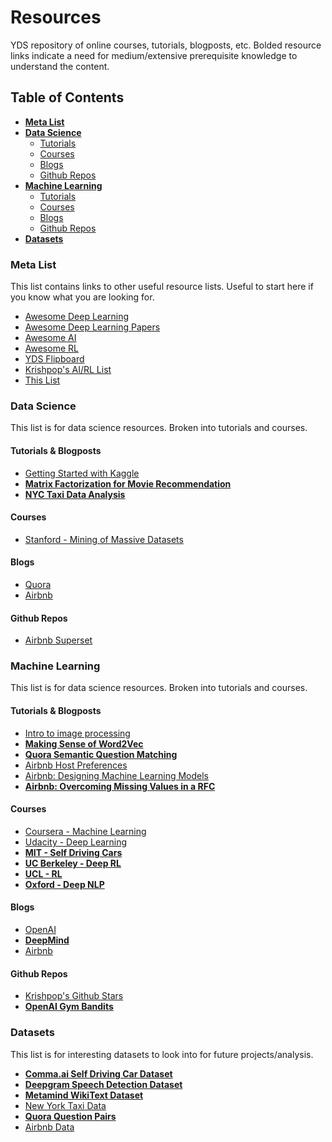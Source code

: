 # Resources

YDS repository of online courses, tutorials, blogposts, etc. Bolded resource links indicate a need for medium/extensive prerequisite knowledge to understand the content.

## Table of Contents

* **[Meta List](#meta-list)**
* **[Data Science](#data-science)**
  * [Tutorials](#tutorials-&-blogposts)
  * [Courses](#courses)
  * [Blogs](#blogs)
  * [Github Repos](#github-repos)
* **[Machine Learning](#machine-learning)**
  * [Tutorials](#tutorials-&-blogposts-1)
  * [Courses](#courses-1)
  * [Blogs](#blogs-1)
  * [Github Repos](#github-repos-1)
* **[Datasets](#datasets)**

### Meta List

This list contains links to other useful resource lists. Useful to start here if you know what you are looking for.

- [Awesome Deep Learning](https://github.com/ChristosChristofidis/awesome-deep-learning)
- [Awesome Deep Learning Papers](https://github.com/terryum/awesome-deep-learning-papers)
- [Awesome AI](https://github.com/owainlewis/awesome-artificial-intelligence)
- [Awesome RL](https://github.com/aikorea/awesome-rl)
- [YDS Flipboard](https://flipboard.com/@krishpop/yds-jjjtk8f9y)
- [Krishpop's AI/RL List](http://krishpop.xyz/2016/09/14/rl-background.html)
- [This List](https://github.com/YaleDataScience/Resources/)

### Data Science

This list is for data science resources. Broken into tutorials and courses.

#### Tutorials & Blogposts

- [Getting Started with Kaggle](https://www.dataquest.io/mission/74/getting-started-with-kaggle)
- **[Matrix Factorization for Movie Recommendation](http://katbailey.github.io/post/matrix-factorization-with-tensorflow/)**
- **[NYC Taxi Data Analysis](https://github.com/toddwschneider/nyc-taxi-data)**

#### Courses

- [Stanford - Mining of Massive Datasets](http://web.stanford.edu/class/cs246/)

#### Blogs

- [Quora](https://data.quora.com/)
- [Airbnb](https://medium.com/airbnb-engineering/tagged/data-science)

#### Github Repos

- [Airbnb Superset](https://github.com/airbnb/superset)

### Machine Learning

This list is for data science resources. Broken into tutorials and courses.

#### Tutorials & Blogposts

- [Intro to image processing](https://github.com/piratefsh/image-processing-101)
- **[Making Sense of Word2Vec](https://flipboard.com/@krishpop/yds-jjjtk8f9y/making-sense-of-word2vec/a-lJtNY6mTS22sxfwjRdBY-g%3Aa%3A13370430-09661d6637%2Frare-technologies.com)**
- **[Quora Semantic Question Matching](https://engineering.quora.com/Semantic-Question-Matching-with-Deep-Learning)**
- [Airbnb Host Preferences](https://medium.com/airbnb-engineering/how-airbnb-uses-machine-learning-to-detect-host-preferences-18ce07150fa3#.5ndbflmot)
- [Airbnb: Designing Machine Learning Models](https://medium.com/airbnb-engineering/designing-machine-learning-models-7d0048249e69#.br7natl1g)
- **[Airbnb: Overcoming Missing Values in a RFC](http://nerds.airbnb.com/overcoming-missing-values-in-a-rfc/)**

#### Courses

- [Coursera - Machine Learning](coursera.org/learn/machine-learning)
- [Udacity - Deep Learning](https://classroom.udacity.com/courses/ud730)
- **[MIT - Self Driving Cars](http://selfdrivingcars.mit.edu/)**
- **[UC Berkeley - Deep RL](rll.berkeley.edu/deeprlcourse/)**
- **[UCL - RL](http://www0.cs.ucl.ac.uk/staff/d.silver/web/Teaching.html)**
- **[Oxford - Deep NLP](https://github.com/oxford-cs-deepnlp-2017/lectures)**

#### Blogs

- [OpenAI](https://openai.com/blog/)
- **[DeepMind](http://deepmind.com/blog)**
- [Airbnb](https://medium.com/airbnb-engineering/tagged/machine-learning)

#### Github Repos

- [Krishpop's Github Stars](https://github.com/krishpop?tab=stars)
- **[OpenAI Gym Bandits](https://github.com/JKCooper2/gym-bandits)**

### Datasets

This list is for interesting datasets to look into for future projects/analysis.

- **[Comma.ai Self Driving Car Dataset](https://archive.org/details/comma-dataset)**
- **[Deepgram Speech Detection Dataset](http://careers.deepgram.com/)**
- **[Metamind WikiText Dataset](https://metamind.io/research/the-wikitext-long-term-dependency-language-modeling-dataset/)**
- [New York Taxi Data](http://www.nyc.gov/html/tlc/html/about/trip_record_data.shtml)
- **[Quora Question Pairs](https://data.quora.com/First-Quora-Dataset-Release-Question-Pairs)**
- [Airbnb Data](http://insideairbnb.com/)
